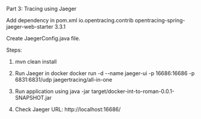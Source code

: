Part 3: Tracing using Jaeger

Add dependency in pom.xml
<dependency>
	<groupId>io.opentracing.contrib</groupId>
	<artifactId>opentracing-spring-jaeger-web-starter</artifactId>
	<version>3.3.1</version>
</dependency>

Create JaegerConfig.java file.

Steps:

1) mvn clean install

2) Run Jaeger in docker
docker run -d --name jaeger-ui -p 16686:16686 -p 6831:6831/udp jaegertracing/all-in-one
 
3) Run application using
java -jar target/docker-int-to-roman-0.0.1-SNAPSHOT.jar

4) Check Jaeger URL:
http://localhost:16686/
